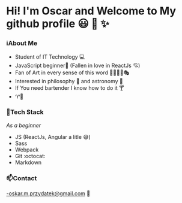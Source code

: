 # Hi! I'm Oscar and Welcome to My github profile :smiley: :wave: :sparkles: 

### :information_source:About Me 
- Student of IT Technology :computer:
- JavaScript beginner:beginner: (Fallen in love in ReactJs :cupid:) 
- Fan of Art in every sense of this word :musical_note::art::scream::book::performing_arts:
- Interested in philosophy :moyai: and astronomy :milky_way:
- If You need bartender I know how to do it :cocktail:
- :aries::rat:

### :hammer:Tech Stack
 *As a beginner*
- JS (ReactJs, Angular a litle :sweat_smile:)
- Sass
- Webpack 
- Git :octocat: 
- Markdown

### :mailbox:Contact
-oskar.m.przydatek@gmail.com :postbox:
